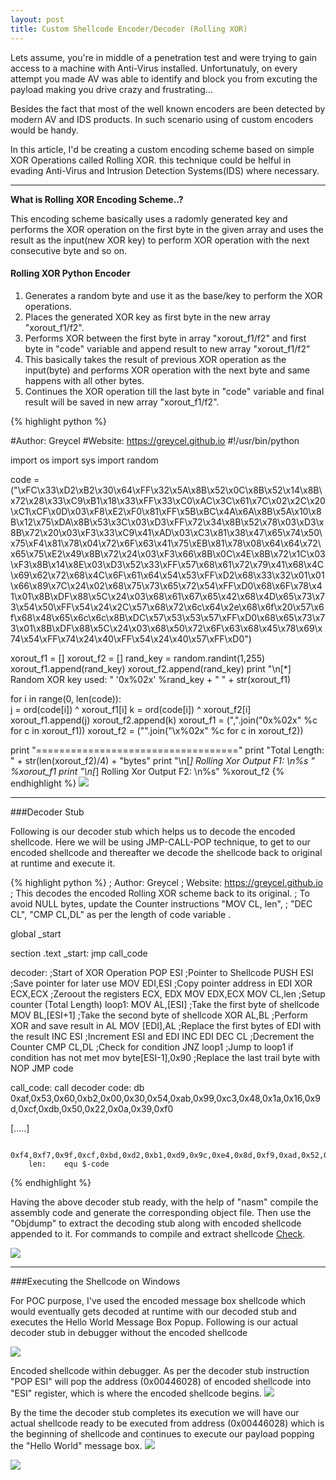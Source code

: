 ```yaml
---
layout: post
title: Custom Shellcode Encoder/Decoder (Rolling XOR)
---
```


Lets assume, you're in middle of a penetration test and were trying to gain access to a machine with Anti-Virus installed. Unfortunatuly, on every attempt you made AV was able to identify and block you from excuting the payload making you drive crazy and frustrating...

Besides the fact that most of the well known encoders are been detected by modern AV and IDS products. In such scenario using of custom encoders would be handy.

<div class="message">
In this article, I'd be creating a custom encoding scheme based on simple XOR Operations called Rolling XOR. this technique could be helful in evading Anti-Virus and Intrusion Detection Systems(IDS) where necessary. 
</div>

----

<strong>What is Rolling XOR Encoding Scheme..? </strong>

This encoding scheme basically uses a radomly generated key and performs the XOR operation on the first byte in the given array and uses the result as the input(new XOR key) to perform XOR operation with the next consecutive byte and so on.


#### Rolling XOR Python Encoder

1. Generates a random byte and use it as the base/key to perform the XOR operations.
2. Places the generated XOR key as first byte in the new array "xorout_f1/f2".
3. Performs XOR between the first byte in array "xorout_f1/f2" and first byte in "code" variable and append result to new array "xorout_f1/f2"
4. This basically takes the result of previous XOR operation as the input(byte) and performs XOR operation with the next byte and same happens with all other bytes.
5. Continues the XOR operation till the last byte in "code" variable and final result will be saved in new array "xorout_f1/f2".

{% highlight python %}

#Author: Greycel
#Website: https://greycel.github.io
#!/usr/bin/python

import os
import sys
import random

code = ("\xFC\x33\xD2\xB2\x30\x64\xFF\x32\x5A\x8B\x52\x0C\x8B\x52\x14\x8B\x72\x28\x33\xC9\xB1\x18\x33\xFF\x33\xC0\xAC\x3C\x61\x7C\x02\x2C\x20\xC1\xCF\x0D\x03\xF8\xE2\xF0\x81\xFF\x5B\xBC\x4A\x6A\x8B\x5A\x10\x8B\x12\x75\xDA\x8B\x53\x3C\x03\xD3\xFF\x72\x34\x8B\x52\x78\x03\xD3\x8B\x72\x20\x03\xF3\x33\xC9\x41\xAD\x03\xC3\x81\x38\x47\x65\x74\x50\x75\xF4\x81\x78\x04\x72\x6F\x63\x41\x75\xEB\x81\x78\x08\x64\x64\x72\x65\x75\xE2\x49\x8B\x72\x24\x03\xF3\x66\x8B\x0C\x4E\x8B\x72\x1C\x03\xF3\x8B\x14\x8E\x03\xD3\x52\x33\xFF\x57\x68\x61\x72\x79\x41\x68\x4C\x69\x62\x72\x68\x4C\x6F\x61\x64\x54\x53\xFF\xD2\x68\x33\x32\x01\x01\x66\x89\x7C\x24\x02\x68\x75\x73\x65\x72\x54\xFF\xD0\x68\x6F\x78\x41\x01\x8B\xDF\x88\x5C\x24\x03\x68\x61\x67\x65\x42\x68\x4D\x65\x73\x73\x54\x50\xFF\x54\x24\x2C\x57\x68\x72\x6c\x64\x2e\x68\x6f\x20\x57\x6f\x68\x48\x65\x6c\x6c\x8B\xDC\x57\x53\x53\x57\xFF\xD0\x68\x65\x73\x73\x01\x8B\xDF\x88\x5C\x24\x03\x68\x50\x72\x6F\x63\x68\x45\x78\x69\x74\x54\xFF\x74\x24\x40\xFF\x54\x24\x40\x57\xFF\xD0")

xorout_f1 = [] 
xorout_f2 = [] 
rand_key = random.randint(1,255)
xorout_f1.append(rand_key)
xorout_f2.append(rand_key)
print "\n[*] Random XOR key used: " '0x%02x' %rand_key + " " + str(xorout_f1)

for i in range(0, len(code)):  
    j = ord(code[i]) ^ xorout_f1[i]
    k = ord(code[i]) ^ xorout_f2[i]
    xorout_f1.append(j)
    xorout_f2.append(k)
xorout_f1 = (",".join("0x%02x" %c for c in xorout_f1))
xorout_f2 = ("".join("\\x%02x" %c for c in xorout_f2))

print "==================================="
print "Total Length: " + str(len(xorout_f2)/4) + "bytes"
print "\n[*] Rolling Xor Output F1: \n%s "  %xorout_f1
print "\n[*] Rolling Xor Output F2: \n%s" %xorout_f2
{% endhighlight %}
<img src="{{ site.baseurl }}/public/rollingXOR_01.jpg">

----


###Decoder Stub

Following is our decoder stub which helps us to decode the encoded shellcode. Here we will be using JMP-CALL-POP technique, to get to our encoded shellcode and thereafter we decode the shellcode back to original at runtime and execute it.


{% highlight python %}
; Author:   Greycel
; Website:  https://greycel.github.io 
; This decodes the encoded Rolling XOR scheme back to its original.
; To avoid NULL bytes, update the Counter instructions "MOV CL, len", 
;  "DEC CL", "CMP CL,DL" as per the length of code variable .


global _start

section .text
_start:
        jmp call_code

decoder:                   ;Start of XOR Operation
        POP ESI            ;Pointer to Shellcode
        PUSH ESI           ;Save pointer for later use
        MOV EDI,ESI        ;Copy pointer address in EDI
        XOR ECX,ECX        ;Zeroout the registers ECX, EDX
        MOV EDX,ECX
        MOV CL,len         ;Setup counter (Total Length)
loop1:
        MOV AL,[ESI]       ;Take the first byte of shellcode
        MOV BL,[ESI+1]     ;Take the second byte of shellcode
        XOR AL,BL          ;Perform XOR and save result in AL
        MOV [EDI],AL       ;Replace the first bytes of EDI with the result
        INC ESI            ;Increment ESI and EDI
        INC EDI
        DEC CL                ;Decrement the Counter
        CMP CL,DL             ;Check for condition
        JNZ loop1             ;Jump to loop1 if condition has not met
        mov byte[ESI-1],0x90  ;Replace the last trail byte with NOP
        JMP code


call_code:
        call decoder
        code: db 0xaf,0x53,0x60,0xb2,0x00,0x30,0x54,0xab,0x99,0xc3,0x48,0x1a,0x16,0x9d,0xcf,0xdb,0x50,0x22,0x0a,0x39,0xf0
        
[.....]

        0xf4,0xf7,0x9f,0xcf,0xbd,0xd2,0xb1,0xd9,0x9c,0xe4,0x8d,0xf9,0xad,0x52,0x26,0x02,0x42,0xbd,0xe9,0xcd,0x8d,0xda,0x25,0xf5
        len:    equ $-code
{% endhighlight %}


Having the above decoder stub ready, with the help of "nasm" compile the assembly code and generate the corresponding object file. Then use the "Objdump" to extract the decoding stub along with encoded shellcode appended to it. For commands to compile and extract shellcode <a href="/2017/04/15/Handy-Commands-ExpDev/">Check</a>.

<img src="{{ site.baseurl }}/public/rollingXOR_decode_stub_out.jpg">

----



###Executing the Shellcode on Windows

For POC purpose, I've used the encoded message box shellcode which would eventually gets decoded at runtime with our decoded stub and executes the Hello World Message Box Popup. Following is our actual decoder stub in debugger without the encoded shellcode

<img src="{{ site.baseurl }}/public/Decoder_Stub_in_DBG.jpg">


Encoded shellcode within debugger. As per the decoder stub instruction "POP ESI" will pop the address (0x00446028) of encoded shellcode into "ESI" register, which is where the encoded shellcode begins.
<img src="{{ site.baseurl }}/public/Encoded_Shellcode_in_DBG.jpg">


By the time the decoder stub completes its execution we will have our actual shellcode ready to be executed from address (0x00446028) which is the beginning of shellcode and continues to execute our payload popping the "Hello World" message box.
<img src="{{ site.baseurl }}/public/Decoded_Shellcode_in_DBG.jpg">


<img src="{{ site.baseurl }}/public/Shellcode_execution_in_DBG.jpg">


